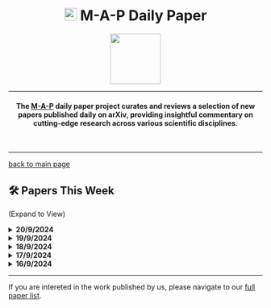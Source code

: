 <link rel="shortcut icon" type="image/x-icon" href="favicon.ico">
<h1 align="center"><img src="https://cdn-avatars.huggingface.co/v1/production/uploads/63839e9962badff4326cf360/k4Q7R4XLDMp_1VF4C6GEd.jpeg" width="25"> M-A-P Daily Paper</h1>
<p align="center">
<a href="https://github.com/DenverCoder1/readme-typing-svg"><img src="https://media.giphy.com/media/Rn26lWjqA0uUU/giphy.gif" width="100"></a>
</p>
<hr/>
<h4 align="center">The <a href=https://m-a-p.ai>M-A-P</a> daily paper project curates and reviews a selection of new papers published daily on arXiv, providing insightful commentary on cutting-edge research across various scientific disciplines.</h4>
<br>
<hr/>

[back to main page](https://m-a-p.ai/DailyPaper)


## 🛠️ Papers This Week 

(Expand to View)

<details>
<summary> <b>20/9/2024</b> </summary>

<table class="center">
  
| Paper | Comments |
|:-------------|:-------------|
| Can VLMs Play Action Role-Playing Games? Take Black Myth Wukong as a Study Case | Conclusion 1: VL-Agent powered by 4o and Gemini performs better than humans in Black Myth Wukong. Conclusion 2: 4o is significantly better than Gemini at learning planning skills. The collected Black Myth Wukong dataset could be quite useful. |
| KnowFormer: Revisiting Transformers for Knowledge Graph Reasoning |  |
| How the (Tensor-) Brain uses Embeddings and Embodiment to Encode Senses and Decode Symbols | Proposes a cognitive model with an exploratory approach to using a representation layer as a subsymbolic global workspace and an index layer for coordination (containing symbols for concepts, time instances, and predicates); the experimental validation remains preliminary. |
| Autoformalization of Game Descriptions using Large Language Models | An automated tool for converting text-based games to decision problems, appears promising with potential for further development into a Dynamic Agentic Benchmark. |
| RAG-Modulo: Solving Sequential Tasks using Experience, Critics, and Language Models | Utilizes RAG to assist LLM-based agents with decision-making in interactive environments, tested on BabyAI and AlfWorld; if reproducible, the results would be quite impressive. |
| MMSearch: Benchmarking the Potential of Large Models as Multi-modal Search Engines | Congratulations on the release! [Salute] A benchmark combining multimodal and search scenarios, appears to align closely with user-oriented use cases, more so than prior multimodal benchmarks. |
| Interpolating Video-LLMs: Toward Longer-sequence LMMs in a Training-free Manner |  |
| JourneyBench: A Challenging One-Stop Vision-Language Understanding Benchmark of Generated Images |  |
| Re-Introducing LayerNorm: Geometric Meaning, Irreversibility and a Comparative Study with RMSNorm | Recommended reading. TLDR: Subtracting the mean of a vector’s components is equivalent to removing its projection along the uniform vector; layer normalization is the normalization of the component orthogonal to the uniform vector, with a scaling factor. Information lost during layer normalization is irreversible in the scale-and-shift step. |
| Scaling Smart: Accelerating Large Language Model Pre-training with Small Model Initialization |  |
| Assessing the Zero-Shot Capabilities of LLMs for Action Evaluation in RL | Uses LLMs for value function evaluation in RL. Recommends works as references for this domain: *Uncertainty of Thoughts: Uncertainty-Aware Planning Enhances Information Seeking in Large Language Models*, *Contextual Transformer for Offline Meta Reinforcement Learning*, *Natural Language Reinforcement Learning*. |
| MEXMA: Token-level objectives improve sentence representations | Sentence encoders also benefit from token-level objectives. |
| Iteration of Thought: Leveraging Inner Dialogue for Autonomous Large Language Model Reasoning | Another instance of XoT, introducing iteration. |
| PersonaFlow: Boosting Research Ideation with LLM-Simulated Expert Personas | Can be adapted into a complex version of a cosmopedia/persona synthetic data pipeline. |
| Scaling FP8 training to trillion-token LLMs |  |
| Prompts Are Programs Too! Understanding How Developers Build Software Containing Prompts |  |
| Neural Networks Generalize on Low Complexity Data |  |
| Mixture of Diverse Size Experts |  |

</table>

</details>


<details>
<summary> <b>19/9/2024</b> </summary>
<table class="center">

| Paper | Comments |
|:-------------|:-------------|
| AIvril: AI-Driven RTL Generation With Verification In-The-Loop | |
| RTLRewriter: Methodologies for Large Models aided RTL Code Optimization | Similar to the previous paper, this uses LLMs for RTL design. The performance value in this domain appears significantly improved compared to earlier this year. |
| Self-Contrastive Forward-Forward Algorithm | |
| Finding the Subjective Truth: Collecting 2 Million Votes for Comprehensive Gen-AI Model Evaluation | This work offers a useful image generation preference dataset. It aligns with our work on VideoScore, which builds automatic metrics to simulate fine-grained human feedback for video generation. Model-based AIGC metrics seem promising, particularly for music and video, though image-related research in this area is somewhat established. |
| Improving LLM Reasoning with Multi-Agent Tree-of-Thought Validator Agent | Integrates a validator agent with the TOT framework to verify each thought branch. |
| Qwen2-VL: Enhancing Vision-Language Model's Perception of the World at Any Resolution | Intuitively, native support for dynamic resolution might not entirely make sense for CLIP’s semantic image-text mapping (personal view: for similar regions, does higher resolution imply more tokens per image? |
| Qwen2.5-Math Technical Report: Toward Mathematical Expert Model via Self-Improvement | Better Data and Annotation is all you need！ |
| Preference Tuning with Human Feedback on Language, Speech, and Vision Tasks: A Survey | |
| Mamba Fusion: Learning Actions Through Questioning | |
| GRIN: GRadient-INformed MoE | Figure 6 is particularly interesting, as GRIN exhibits domain-level expert clustering. However, the model has a 16-to-2 selection rather than a fine-grained expert structure. (Previously, Meta’s BTX exhibited a phenomenon where, over time, experts trained together became more similar. From a dense modeling perspective, expert differentiation is relatively natural. Referenceg: Branch-Train-MiX, which combines expert LLMs into a Mixture-of-Experts LLM.) |
| Computational Dynamical Systems | Yet to fully understand. |
| To CoT or not to CoT? Chain-of-thought helps mainly on math and symbolic reasoning | Recommended reading, as it compares CoT’s benefits across different downstream tasks and confirms that CoT’s primary advantage lies in symbolic execution. |

</table>
</details>

<details>
<summary> <b> 18/9/2024</b> </summary>
<table class="center">

| Paper | Comments |
|:-------------|:-------------|
| When Context Leads but Parametric Memory Follows in Large Language Models | A highly interesting evaluation and analysis paper examining how models utilize embedded knowledge in internal parameters and information from context. It notes that all models follow the same pattern in using context, specifically, "including a consistent reliance on both contextual (around 70%) and parametric (around 30%) knowledge." The WikiAtomic dataset used here seems somewhat similar to Hotpot QA, with synthetic data for wiki-based multi-hop reasoning being used once again. |
| Scores as Actions: a framework of fine-tuning diffusion models by continuous-time reinforcement learning | Establishes a framework for fine-tuning diffusion models through continuous-time reinforcement learning. |
| AI-LieDar: Examine the Trade-off Between Utility and Truthfulness in LLM Agents | Investigates the balance between utility and truthfulness in LLM agents. |
| CPL: Critical Planning Step Learning Boosts LLM Generalization in Reasoning Tasks | Utilizes MCTS for planning rather than single-step approaches. |
| Explaining Datasets in Words: Statistical Models with Natural Language Parameters | An approach exploring statistical models that incorporate natural language parameters for dataset explanation. |
| NEST-RQ: Next Token Prediction for Speech Self-Supervised Pre-Training | A study focusing on next token prediction for self-supervised pre-training in speech. |
| Text-To-Speech Synthesis In The Wild | Large-scale synthetic TTS dataset. |
| jina-embeddings-v3: Multilingual Embeddings With Task LoRA | Provides multilingual embeddings using task-specific LoRA. |
| Kolmogorov-Arnold Transformer | Not particularly convincing on KAN. |
| Seed-Music: A Unified Framework for High Quality and Controlled Music Generation | Congratulations to the authors! |
| On the limits of agency in agent-based models | Investigates the limitations of agency within agent-based models. |
| Autoregressive + Chain of Thought (CoT) ≃ Recurrent: Recurrence's Role in Language Models and a Revist of Recurrent Transformer | An important paper theoretically proving that CoT serves a similar function to recurrence in models. |
| Expediting and Elevating Large Language Model Reasoning via Hidden Chain-of-Thought Decoding | HCOT activates multi-step reasoning. |

</table>
</details>

<details>
<summary> <b> 17/9/2024</b> </summary>
<table class="center">

| Paper | Comments |
|:-------------|:-------------|
| SelECT-SQL: Self-correcting ensemble Chain-of-Thought for Text-to-SQL | Models reasoning as a directed acyclic graph, introducing role-specific tokens. |
| On the Diagram of Thought | Treats reasoning as a directed acyclic graph and introduces role-specific tokens. |
| Can GPT-O1 Kill All Bugs? An Evaluation of GPT-Family LLMs on QuixBugs | A preliminary rough evaluation report of the O1 Debug. |
| Towards Explainable Automated Data Quality Enhancement without Domain Knowledge |  |
| An Efficient Self-Learning Framework For Interactive Spoken Dialog Systems |  |
| Large Language Model Based Generative Error Correction: A Challenge and Baselines for Speech Recognition, Speaker Tagging, and Emotion Recognition |  |
| Towards Data-Centric RLHF: Simple Metrics for Preference Dataset Comparison | Proposes a training-free method to assess the quality of preference datasets by introducing three metrics based on scale, label noise, and information content. Though coarse, this approach offers valuable insights. |
| Audio Transformers: Transformer Architectures For Large Scale Audio Understanding. Adieu Convolutions |  |
| Self-Attention Limits Working Memory Capacity of Transformer-Based Models | Uses an N-back dataset to verify that large language models solve problems by learning a specific attention paradigm. This physics-based LLM experiment is limited by the use of toy data, making its conclusions challenging to generalize to true LLM pre-training. |
| Less is More: A Simple yet Effective Token Reduction Method for Efficient Multi-modal LLMs |  |
| Fast Analysis of the OpenAI O1-Preview Model in Solving Random K-SAT Problem: Does the LLM Solve the Problem Itself or Call an External SAT Solver? | Another rough, quick evaluation report of the O1 model's SAT-solving capability. |
| Learning Source Disentanglement in Neural Audio Codec |  |
| LOLA -- An Open-Source Massively Multilingual Large Language Model |  |
| OmniGen: Unified Image Generation |  |
| NVLM: Open Frontier-Class Multimodal LLMs |  |
| Apollo: Band-sequence Modeling for High-Quality Audio Restoration |  |

</table>
</details>

<details>
<summary> <b> 16/9/2024</b> </summary>
<table class="center">

| Paper | Comments |
|:-------------|:-------------|
|United in Diversity? Contextual Biases in LLM-Based Predictions of the 2024 European Parliament Elections|The study examines hidden political biases within LLMs using data from the Brexit referendum. It verifies a consensus that LLMs may not be suitable for Computational Social Science research in certain contexts. Because using prompts cannot elicit political views and voting tendencies from various demographic backgrounds. Besides, a detailed analysis of how internal biases are embedded within the parameters was not conducted.|
|Evaluating the Performance of Large Language Models in Competitive Programming: A Multi-Year, Multi-Grade Analysis|The study tests the coding abilities of LLMs using the Romanian Informatics Olympiad, which can directly mergeable test set.|
|Inf-MLLM: Efficient Streaming Inference of Multimodal Large Language Models on a Single GPU|The analysis of the four attention patterns in MLLMs is intriguing. Pattern 1: recent tokens exhibit high attention scores. Pattern 2: tokens derived from videos typically receive high attention scores. Pattern 3: positions with high attention scores appear as vertical lines. Pattern 4: high attention scores shift forward as the multi-round inference progresses. Based on these defined attention patterns, the study further introduces attention bias to remove irrelevant KV cache.|
|Cross-Entropy Optimization for Hyperparameter Optimization in Stochastic Gradient-based Approaches to Train Deep Neural Networks| - |
|Robust Training of Neural Networks at Arbitrary Precision and Sparsity| - |
|Unleash LLMs Potential for Recommendation by Coordinating Twin-Tower Dynamic Semantic Token Generator|The study introduces instructions and user representations to a single-tower generative recommendation system.|
|What Is Wrong with My Model? Identifying Systematic Problems with Semantic Data Slicing|Data slicing hypothesis standards and verification based on LLM|
|Language Models "Grok" to Copy|The authors present three arguments: 1. The ability to copy is grokking during the training process. 2. The ability to copy is independent of the total number of training tokens. 3. Induction heads deepen from shallower to deeper layers, potentially indicating that the ability to copy evolves into a higher-order intrinsic capability in later stages, and the copy's grokkingis obtained some relations with deep layers.|
|Symbolic Regression with a Learned Concept Library|This paper proposes a concept dataset, i.e., called LaSR, which is potentially suitable for LLM physics research.|
|Planning Transformer: Long-Horizon Offline Reinforcement Learning with Planning Tokens|The study discusses planning/pausing tokens in the Decision Transformer|
|TG-LLaVA: Text Guided LLaVA via Learnable Latent Embeddings|The study enables the vision encoder to gain more contextually relevant information from text.|
|ValueCompass: A Framework of Fundamental Values for Human-AI Alignment| - |
|MindScape Study: Integrating LLM and Behavioral Sensing for Personalized AI-Driven Journaling Experiences| - |
|Explore the Hallucination on Low-level Perception for MLLMs|This study presents an interesting test on multimodality, assessing the model's recognition capabilities regarding its relatively spatial understanding of entities in images and finding that MLLM performance relatively worse on it. It highlights a significant existing issue within MLLMs. This benchmark is practically meaningful and this issue can be improved through enhanced data.|
|Towards Data Contamination Detection for Modern Large Language Models: Limitations, Inconsistencies, and Oracle Challenges|The study proposes a contamination detection method for  local order quiz, finding that contamination levels in GPT-4 are notably high, particularly in the training sets of HumanEval and GSM8k.|

</table>
</details>
<hr/>

If you are intereted in the work published by us, please navigate to our [full paper list](https://huggingface.co/collections/m-a-p/m-a-p-full-paper-list-65e070a694c7b01c5547fbff).

